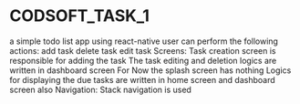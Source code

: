 # CODSOFT_TASK_1
a simple todo list app using react-native
user can perform the following actions:
add task 
delete task
edit task
Screens:
Task creation screen is responsible for adding the task
The task editing and deletion logics are written in dashboard screen
For Now the splash screen has nothing 
Logics for displaying the due tasks are written in home screen and dashboard screen also
Navigation:
Stack navigation is used
